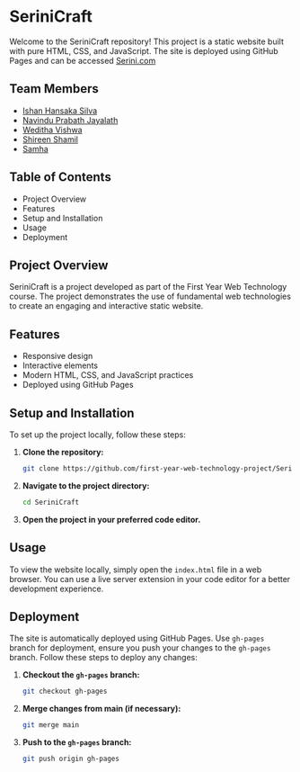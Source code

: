 # SeriniCraft

Welcome to the SeriniCraft repository! This project is a static website built with pure HTML, CSS, and JavaScript. 
The site is deployed using GitHub Pages and can be accessed [Serini.com](https://first-year-web-technology-project.github.io/SeriniCraft/)

## Team Members

- [Ishan Hansaka Silva]()
- [Navindu Prabath Jayalath](https://github.com/kin-lgtm)
- [Weditha Vishwa](https://github.com/WedithaV)
- [Shireen Shamil](https://github.com/ShireenShamil)
- [Samha](https://github.com/SamFaMH)

## Table of Contents

- Project Overview
- Features
- Setup and Installation
- Usage
- Deployment

## Project Overview

SeriniCraft is a project developed as part of the First Year Web Technology course. The project demonstrates the use of fundamental web technologies to create an engaging and interactive static website.

## Features

- Responsive design
- Interactive elements
- Modern HTML, CSS, and JavaScript practices
- Deployed using GitHub Pages

## Setup and Installation

To set up the project locally, follow these steps:

1. **Clone the repository:**
   ```bash
   git clone https://github.com/first-year-web-technology-project/SeriniCraft.git
   ```

2. **Navigate to the project directory:**
   ```bash
   cd SeriniCraft
   ```

3. **Open the project in your preferred code editor.**

## Usage

To view the website locally, simply open the `index.html` file in a web browser. You can use a live server extension in your code editor for a better development experience.

## Deployment

The site is automatically deployed using GitHub Pages. Use `gh-pages` branch for deployment, ensure you push your changes to the `gh-pages` branch. Follow these steps to deploy any changes:

1. **Checkout the `gh-pages` branch:**
   ```bash
   git checkout gh-pages
   ```

2. **Merge changes from main (if necessary):**
   ```bash
   git merge main
   ```

3. **Push to the `gh-pages` branch:**
   ```bash
   git push origin gh-pages
   ```
